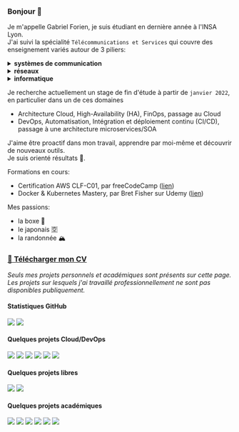 ### Bonjour 👋

Je m'appelle Gabriel Forien, je suis étudiant en dernière année à l'INSA Lyon.<br>
J'ai suivi la spécialité `Télécommunications et Services` qui couvre des enseignement variés autour de 3 piliers:

<details>
  <summary>
    <b>systèmes de communication</b>
  </summary>
  <h2>Exemple type</h2>
  <p>
    Analyse des taux d'erreur binaires pour un certain décodeur, sur un canal de Rayleigh avec fading sélectif
  </p>
  <img src="https://user-images.githubusercontent.com/7701186/146216539-64c2b105-f1b4-4362-98a2-49e06e7b14d8.png" style="width:500px">
  <h6>
    <i>Sadough, Seyed & Duhamel, P. Duhamel (2007).<br>On Optimal Turbo Decoding of Wideband MIMO-OFDM Systems Under Imperfect Channel State Information.</i>
  </h6>
</details>
<details>
  <summary>
    <b>réseaux</b>
  </summary>
  <h2>Exemple type</h2>
  <p>
    Schéma d'architecture du réseau 3G UMTS avec utilisateur (UE), réseau d'accès (UTRAN) et réseau coeur (CN).
  </p>
  <img src="https://user-images.githubusercontent.com/7701186/146220151-a1e9fd0d-f4a4-4e07-a380-6e23698e9c5b.png" style="width:500px">
  <h6>
    <i>Marques, Armando & Correia, Luis & Pires, Sergio. (2021). Modelling of Building Height Interference Dependence in UMTS.</i>
  </h6>
</details>
<details>
  <summary>
    <b>informatique</b>
  </summary>
  <p>
    Voir mes <a href="#quelques-projets-acad%C3%A9miques">projets académiques</a> ci-dessous ⬇⬇
  </p>
</details>

Je recherche actuellement un stage de fin d'étude à partir de `janvier 2022`, en particulier dans un de ces domaines
- Architecture Cloud, High-Availability (HA), FinOps, passage au Cloud
- DevOps, Automatisation, Intégration et déploiement continu (CI/CD), passage à une architecture microservices/SOA

J'aime être proactif dans mon travail, apprendre par moi-même et découvrir de nouveaux outils.<br>
Je suis orienté résultats 🎯.

Formations en cours:
- Certification AWS CLF-C01, par freeCodeCamp ([lien](https://youtu.be/3hLmDS179YE))
- Docker & Kubernetes Mastery, par Bret Fisher sur Udemy ([lien](https://www.udemy.com/course/docker-mastery/))

Mes passions:
- la boxe 🥊
- le japonais 🈳
- la randonnée 🏔

### [📄 Télécharger mon CV](https://github.com/gforien/gforien/raw/main/CV_Gabriel_FORIEN_2021_12__DevOps_.pdf)

*Seuls mes projets personnels et académiques sont présents sur cette page.<br>
Les projets sur lesquels j'ai travaillé professionnellement ne sont pas disponibles publiquement.*

#### Statistiques GitHub
[![](https://github-readme-stats.vercel.app/api?username=gforien&show_icons=true&count_private=true&include_all_commits=true)](https://github.com/gforien)
[![](https://github-readme-stats.vercel.app/api/top-langs/?username=gforien&layout=compact&hide=html,css,php,gdb&langs_count=10&hide_title=true&card_width=250)](https://github.com/gforien)

#### Quelques projets Cloud/DevOps
[![](https://github-readme-stats.vercel.app/api/pin?&bg_color=30,e96443,904e95&title_color=fff&text_color=fff&username=gforien&repo=reddit-assignment)](https://github.com/gforien/reddit-assignment)
[![](https://github-readme-stats.vercel.app/api/pin?theme=gruvbox_light&username=gforien&repo=terraform-full-ec2)](https://github.com/gforien/terraform-full-ec2)
[![](https://github-readme-stats.vercel.app/api/pin?theme=gruvbox_light&username=gforien&repo=create-aws-website)](https://github.com/gforien/create-aws-website)
[![](https://github-readme-stats.vercel.app/api/pin?theme=gruvbox_light&username=gforien&repo=azure-cicd-pipeline)](https://github.com/gforien/azure-cicd-pipeline)
[![](https://github-readme-stats.vercel.app/api/pin?theme=gruvbox_light&username=gforien&repo=docker-nginx-reverse-proxy)](https://github.com/gforien/docker-nginx-reverse-proxy)
[![](https://github-readme-stats.vercel.app/api/pin?theme=gruvbox_light&username=gforien&repo=docker-voting-app)](https://github.com/gforien/docker-voting-app)

#### Quelques projets libres
[![](https://github-readme-stats.vercel.app/api/pin?username=bluebox-insa&repo=bluebox)](https://github.com/bluebox-insa/bluebox)
[![](https://github-readme-stats.vercel.app/api/pin?username=gforien&repo=inshape)](https://github.com/gforien/inshape)

#### Quelques projets académiques
[![](https://github-readme-stats.vercel.app/api/pin?theme=graywhite&username=gforien&repo=flightbeat)](https://github.com/gforien/flightbeat)
[![](https://github-readme-stats.vercel.app/api/pin?theme=graywhite&username=gforien&repo=tcchat)](https://github.com/gforien/tcchat)
[![](https://github-readme-stats.vercel.app/api/pin?theme=graywhite&username=gforien&repo=os-from-scratch)](https://github.com/gforien/os-from-scratch)
[![](https://github-readme-stats.vercel.app/api/pin?theme=graywhite&username=gforien&repo=double-pendulum)](https://github.com/gforien/double-pendulum)
[![](https://github-readme-stats.vercel.app/api/pin?theme=graywhite&username=gforien&repo=rpc-generator)](https://github.com/gforien/rpc-generator)
[![](https://github-readme-stats.vercel.app/api/pin?theme=graywhite&username=gforien&repo=tgv-over-udp)](https://github.com/gforien/tgv-over-udp)


<!--
![](https://www.researchgate.net/profile/Nariman-Farsad/publication/259457178/figure/fig15/AS:669706377777171@1536681851883/Block-diagram-of-a-typical-communication-system-doi101371-journalpone0082935g001.png)


Projets non-affichés
[![](https://github-readme-stats.vercel.app/api/pin?theme=prussian&username=cicd-petshop&repo=cicd)](https://github.com/cicd-petshop/cicd)
[![](https://github-readme-stats.vercel.app/api/pin?username=bluebox-insa&repo=bluebox-android-app)](https://github.com/bluebox-insa/bluebox-android-app)
[![](https://github-readme-stats.vercel.app/api/pin?username=spotify-hero&repo=spotify-hero)](https://github.com/spotify-hero/spotify-hero)
----------------------------
⚗ Je me forme actuellement sur différents sujets
- Provisionner des resources sur AWS avec **Terraform**
- Déployer sur ces clusters des applications containerisées avec Docker, Compose, Swarm, Kubenetes
- Automatiser la mise en production avec des pipelines CI/CD Gitlab
----------------------------
Ma formation est divisée également en 3 tiers:
- systèmes de communication (traitement du signal, canal de communication, théorie de l'information, encodage, codage de canal, modulation, correction d'erreur, probabilités bayésiennes, OFDM)
- réseaux (connaissances théoriques: Eternet 802.3, Wi-Fi 802.11, TCP/IP, IPv6, multicast, protocoles de routage, BGP, RIP, OSPF, MPLS, LAN, WAN, QoS, VoIP IPsec, 2G - GSM, 3G - UMTS, 4G - LTE, 5G, slicing, chaînes de Markov, théorie des files d'attentes) et (connaissances pratiques: TPs en salle réseau, routeurs Cisco, Wireshark, gns3)
- informatique (connaissances théoriques: Algorithmes et structures de données, notation O, machine à état, liste chainées, hashmap, dijkstra, bellman-ford, A*, RPC, systèmes distribués, transactions, horloge de Lamport, Paxos, protocoles de consensus, Raft, peer-to-peer, scrapping, ELK, PageRank, blockchain)
----------------------------
description originale inshape:
Miro plugin for converting a PNG/JPEG diagram into coloured shapes and text. Works with image processing and OCR Javascript client-side libraries
----------------------------
description originale flightbeat:
Retrieve flight prices and flight routes from Skyscanner API using multiple Raspberry Pi and a hand-made consensus algorithm, and insert them into an ELK cluster for dataviz.
----------------------------
**gforien/gforien** is a ✨ _special_ ✨ repository because its `README.md` (this file) appears on your GitHub profile.
Here are some ideas to get you started:

- 🔭 I’m currently working on ...
- 🌱 I’m currently learning ...
- 👯 I’m looking to collaborate on ...
- 🤔 I’m looking for help with ...
- 💬 Ask me about ...
- 📫 How to reach me: ...
- 😄 Pronouns: ...
- ⚡ Fun fact: ...
-->

